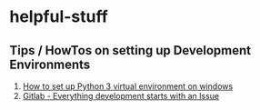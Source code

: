 # helpful-stuff
## Tips / HowTos on setting up Development Environments

1. [How to set up Python 3 virtual environment on windows](../master/python_on_windows.md)
2. [Gitlab - Everything development starts with an Issue](../master/gitlab_issues_cycle.md)
